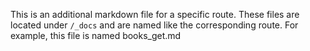 ---
---

This is an additional markdown file for a specific route. These files are located
under `/_docs` and are named like the corresponding route. For example, this file is named books_get.md
